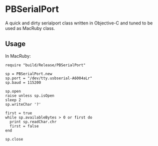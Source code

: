 PBSerialPort
============

A quick and dirty serialport class written in Objective-C and tuned to be used as MacRuby class.

Usage
-----

In MacRuby:
    
    require "build/Release/PBSerialPort"

    sp = PBSerialPort.new
    sp.port = "/dev/tty.usbserial-A6004aLr"
    sp.baud = 115200

    sp.open
    raise unless sp.isOpen
    sleep 2
    sp.writeChar '?'

    first = true
    while sp.availableBytes > 0 or first do
      print sp.readChar.chr
      first = false
    end

    sp.close